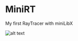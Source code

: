 # MiniRT
My first RayTracer with miniLibX


![alt text](https://sun9-4.userapi.com/CulsNVL14SHpztubYwF2a9rNbvEYgMWJfCYAhw/ZfBFwAdmOVU.jpg)
